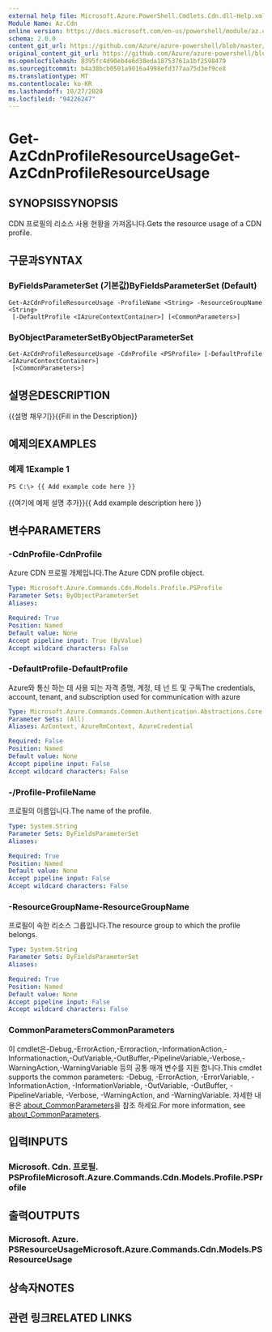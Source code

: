 ```yaml
---
external help file: Microsoft.Azure.PowerShell.Cmdlets.Cdn.dll-Help.xml
Module Name: Az.Cdn
online version: https://docs.microsoft.com/en-us/powershell/module/az.cdn/get-azcdnprofileresourceusage
schema: 2.0.0
content_git_url: https://github.com/Azure/azure-powershell/blob/master/src/Cdn/Cdn/help/Get-AzCdnProfileResourceUsage.md
original_content_git_url: https://github.com/Azure/azure-powershell/blob/master/src/Cdn/Cdn/help/Get-AzCdnProfileResourceUsage.md
ms.openlocfilehash: 8395fc4d90eb4e6d38eda18753761a1bf2598479
ms.sourcegitcommit: b4a38bcb0501a9016a4998efd377aa75d3ef9ce8
ms.translationtype: MT
ms.contentlocale: ko-KR
ms.lasthandoff: 10/27/2020
ms.locfileid: "94226247"
---
```

# <span data-ttu-id="f449a-101">Get-AzCdnProfileResourceUsage</span><span class="sxs-lookup"><span data-stu-id="f449a-101">Get-AzCdnProfileResourceUsage</span></span>

## <span data-ttu-id="f449a-102">SYNOPSIS</span><span class="sxs-lookup"><span data-stu-id="f449a-102">SYNOPSIS</span></span>
<span data-ttu-id="f449a-103">CDN 프로필의 리소스 사용 현황을 가져옵니다.</span><span class="sxs-lookup"><span data-stu-id="f449a-103">Gets the resource usage of a CDN profile.</span></span>

## <span data-ttu-id="f449a-104">구문과</span><span class="sxs-lookup"><span data-stu-id="f449a-104">SYNTAX</span></span>

### <span data-ttu-id="f449a-105">ByFieldsParameterSet (기본값)</span><span class="sxs-lookup"><span data-stu-id="f449a-105">ByFieldsParameterSet (Default)</span></span>
```
Get-AzCdnProfileResourceUsage -ProfileName <String> -ResourceGroupName <String>
 [-DefaultProfile <IAzureContextContainer>] [<CommonParameters>]
```

### <span data-ttu-id="f449a-106">ByObjectParameterSet</span><span class="sxs-lookup"><span data-stu-id="f449a-106">ByObjectParameterSet</span></span>
```
Get-AzCdnProfileResourceUsage -CdnProfile <PSProfile> [-DefaultProfile <IAzureContextContainer>]
 [<CommonParameters>]
```

## <span data-ttu-id="f449a-107">설명은</span><span class="sxs-lookup"><span data-stu-id="f449a-107">DESCRIPTION</span></span>
<span data-ttu-id="f449a-108">{{설명 채우기}}</span><span class="sxs-lookup"><span data-stu-id="f449a-108">{{Fill in the Description}}</span></span>

## <span data-ttu-id="f449a-109">예제의</span><span class="sxs-lookup"><span data-stu-id="f449a-109">EXAMPLES</span></span>

### <span data-ttu-id="f449a-110">예제 1</span><span class="sxs-lookup"><span data-stu-id="f449a-110">Example 1</span></span>
```
PS C:\> {{ Add example code here }}
```

<span data-ttu-id="f449a-111">{{여기에 예제 설명 추가}}</span><span class="sxs-lookup"><span data-stu-id="f449a-111">{{ Add example description here }}</span></span>

## <span data-ttu-id="f449a-112">변수</span><span class="sxs-lookup"><span data-stu-id="f449a-112">PARAMETERS</span></span>

### <span data-ttu-id="f449a-113">-CdnProfile</span><span class="sxs-lookup"><span data-stu-id="f449a-113">-CdnProfile</span></span>
<span data-ttu-id="f449a-114">Azure CDN 프로필 개체입니다.</span><span class="sxs-lookup"><span data-stu-id="f449a-114">The Azure CDN profile object.</span></span>

```yaml
Type: Microsoft.Azure.Commands.Cdn.Models.Profile.PSProfile
Parameter Sets: ByObjectParameterSet
Aliases:

Required: True
Position: Named
Default value: None
Accept pipeline input: True (ByValue)
Accept wildcard characters: False
```

### <span data-ttu-id="f449a-115">-DefaultProfile</span><span class="sxs-lookup"><span data-stu-id="f449a-115">-DefaultProfile</span></span>
<span data-ttu-id="f449a-116">Azure와 통신 하는 데 사용 되는 자격 증명, 계정, 테 넌 트 및 구독</span><span class="sxs-lookup"><span data-stu-id="f449a-116">The credentials, account, tenant, and subscription used for communication with azure</span></span>

```yaml
Type: Microsoft.Azure.Commands.Common.Authentication.Abstractions.Core.IAzureContextContainer
Parameter Sets: (All)
Aliases: AzContext, AzureRmContext, AzureCredential

Required: False
Position: Named
Default value: None
Accept pipeline input: False
Accept wildcard characters: False
```

### <span data-ttu-id="f449a-117">-/Profile</span><span class="sxs-lookup"><span data-stu-id="f449a-117">-ProfileName</span></span>
<span data-ttu-id="f449a-118">프로필의 이름입니다.</span><span class="sxs-lookup"><span data-stu-id="f449a-118">The name of the profile.</span></span>

```yaml
Type: System.String
Parameter Sets: ByFieldsParameterSet
Aliases:

Required: True
Position: Named
Default value: None
Accept pipeline input: False
Accept wildcard characters: False
```

### <span data-ttu-id="f449a-119">-ResourceGroupName</span><span class="sxs-lookup"><span data-stu-id="f449a-119">-ResourceGroupName</span></span>
<span data-ttu-id="f449a-120">프로필이 속한 리소스 그룹입니다.</span><span class="sxs-lookup"><span data-stu-id="f449a-120">The resource group to which the profile belongs.</span></span>

```yaml
Type: System.String
Parameter Sets: ByFieldsParameterSet
Aliases:

Required: True
Position: Named
Default value: None
Accept pipeline input: False
Accept wildcard characters: False
```

### <span data-ttu-id="f449a-121">CommonParameters</span><span class="sxs-lookup"><span data-stu-id="f449a-121">CommonParameters</span></span>
<span data-ttu-id="f449a-122">이 cmdlet은-Debug,-ErrorAction,-Erroraction,-InformationAction,-Informationaction,-OutVariable,-OutBuffer,-PipelineVariable,-Verbose,-WarningAction,-WarningVariable 등의 공통 매개 변수를 지원 합니다.</span><span class="sxs-lookup"><span data-stu-id="f449a-122">This cmdlet supports the common parameters: -Debug, -ErrorAction, -ErrorVariable, -InformationAction, -InformationVariable, -OutVariable, -OutBuffer, -PipelineVariable, -Verbose, -WarningAction, and -WarningVariable.</span></span> <span data-ttu-id="f449a-123">자세한 내용은 [about_CommonParameters](http://go.microsoft.com/fwlink/?LinkID=113216)을 참조 하세요.</span><span class="sxs-lookup"><span data-stu-id="f449a-123">For more information, see [about_CommonParameters](http://go.microsoft.com/fwlink/?LinkID=113216).</span></span>

## <span data-ttu-id="f449a-124">입력</span><span class="sxs-lookup"><span data-stu-id="f449a-124">INPUTS</span></span>

### <span data-ttu-id="f449a-125">Microsoft. Cdn. 프로필. PSProfile</span><span class="sxs-lookup"><span data-stu-id="f449a-125">Microsoft.Azure.Commands.Cdn.Models.Profile.PSProfile</span></span>

## <span data-ttu-id="f449a-126">출력</span><span class="sxs-lookup"><span data-stu-id="f449a-126">OUTPUTS</span></span>

### <span data-ttu-id="f449a-127">Microsoft. Azure. PSResourceUsage</span><span class="sxs-lookup"><span data-stu-id="f449a-127">Microsoft.Azure.Commands.Cdn.Models.PSResourceUsage</span></span>

## <span data-ttu-id="f449a-128">상속자</span><span class="sxs-lookup"><span data-stu-id="f449a-128">NOTES</span></span>

## <span data-ttu-id="f449a-129">관련 링크</span><span class="sxs-lookup"><span data-stu-id="f449a-129">RELATED LINKS</span></span>
